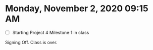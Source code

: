 # Monday, November  2, 2020 09:15 AM
- [ ] Starting Project 4 Milestone 1 in class

Signing Off. Class is over.
